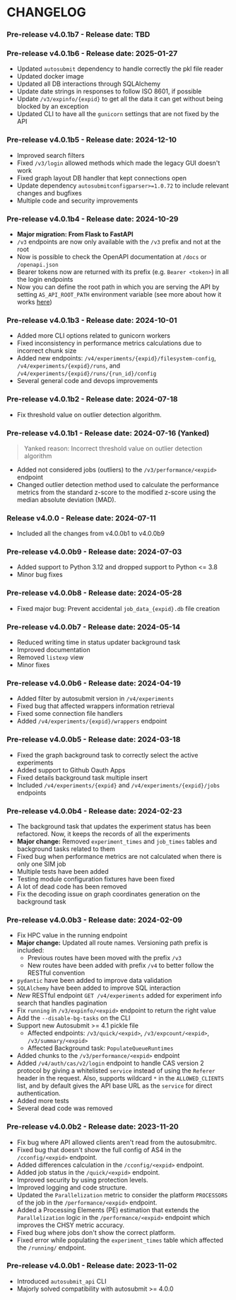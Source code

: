 # CHANGELOG

### Pre-release v4.0.1b7 - Release date: TBD



### Pre-release v4.0.1b6 - Release date: 2025-01-27

* Updated `autosubmit` dependency to handle correctly the pkl file reader
* Updated docker image
* Updated all DB interactions through SQLAlchemy
* Update date strings in responses to follow ISO 8601, if possible
* Update `/v3/expinfo/{expid}` to get all the data it can get without being blocked by an exception
* Updated CLI to have all the `gunicorn` settings that are not fixed by the API

### Pre-release v4.0.1b5 - Release date: 2024-12-10

* Improved search filters
* Fixed `/v3/login` allowed methods which made the legacy GUI doesn't work
* Fixed graph layout DB handler that kept connections open
* Update dependency `autosubmitconfigparser>=1.0.72` to include relevant changes and bugfixes
* Multiple code and security improvements

### Pre-release v4.0.1b4 - Release date: 2024-10-29

* **Major migration: From Flask to FastAPI**
* `/v3` endpoints are now only available with the `/v3` prefix and not at the root
* Now is possible to check the OpenAPI documentation at `/docs` or `/openapi.json`
* Bearer tokens now are returned with its prefix (e.g. `Bearer <token>`) in all the login endpoints
* Now you can define the root path in which you are serving the API by setting `AS_API_ROOT_PATH` environment variable (see more about how it works [here](https://fastapi.tiangolo.com/advanced/behind-a-proxy/))

### Pre-release v4.0.1b3 - Release date: 2024-10-01

* Added more CLI options related to gunicorn workers
* Fixed inconsistency in performance metrics calculations due to incorrect chunk size
* Added new endpoints: `/v4/experiments/{expid}/filesystem-config`, `/v4/experiments/{expid}/runs`, and `/v4/experiments/{expid}/runs/{run_id}/config`
* Several general code and devops improvements

### Pre-release v4.0.1b2 - Release date: 2024-07-18

* Fix threshold value on outlier detection algorithm.

### Pre-release v4.0.1b1 - Release date: 2024-07-16 (Yanked)

> Yanked reason: Incorrect threshold value on outlier detection algorithm

* Added not considered jobs (outliers) to the `/v3/performance/<expid>` endpoint
* Changed outlier detection method used to calculate the performance metrics from the standard z-score to the modified z-score using the median absolute deviation (MAD).

### Release v4.0.0 - Release date: 2024-07-11

* Included all the changes from v4.0.0b1 to v4.0.0b9

### Pre-release v4.0.0b9 - Release date: 2024-07-03

* Added support to Python 3.12 and dropped support to Python <= 3.8
* Minor bug fixes

### Pre-release v4.0.0b8 - Release date: 2024-05-28

* Fixed major bug: Prevent accidental `job_data_{expid}.db` file creation

### Pre-release v4.0.0b7 - Release date: 2024-05-14

* Reduced writing time in status updater background task
* Improved documentation
* Removed `listexp` view
* Minor fixes

### Pre-release v4.0.0b6 - Release date: 2024-04-19

* Added filter by autosubmit version in `/v4/experiments`
* Fixed bug that affected wrappers information retrieval
* Fixed some connection file handlers
* Added `/v4/experiments/{expid}/wrappers` endpoint

### Pre-release v4.0.0b5 - Release date: 2024-03-18

* Fixed the graph background task to correctly select the active experiments
* Added support to Github Oauth Apps
* Fixed details background task multiple insert
* Included `/v4/experiments/{expid}` and `/v4/experiments/{expid}/jobs` endpoints

### Pre-release v4.0.0b4 - Release date: 2024-02-23

* The background task that updates the experiment status has been refactored. Now, it keeps the records of all the experiments
* **Major change:** Removed `experiment_times` and `job_times` tables and background tasks related to them
* Fixed bug when performance metrics are not calculated when there is only one SIM job
* Multiple tests have been added
* Testing module configuration fixtures have been fixed
* A lot of dead code has been removed
* Fix the decoding issue on graph coordinates generation on the background task

### Pre-release v4.0.0b3 - Release date: 2024-02-09

* Fix HPC value in the running endpoint
* **Major change:** Updated all route names. Versioning path prefix is included:
    * Previous routes have been moved with the prefix `/v3`
    * New routes have been added with prefix `/v4` to better follow the RESTful convention 
* `pydantic` have been added to improve data validation
* `SQLAlchemy` have been added to improve SQL interaction
* *New* RESTful endpoint `GET /v4/experiments` added for experiment info search that handles pagination
* Fix `running` in `/v3/expinfo/<expid>` endpoint to return the right value
* Add the `--disable-bg-tasks` on the CLI 
* Support new Autosubmit >= 4.1 pickle file
    * Affected endpoints: `/v3/quick/<expid>`, `/v3/expcount/<expid>`, `/v3/summary/<expid>`
    * Affected Background task: `PopulateQueueRuntimes`
* Added chunks to the `/v3/performance/<expid>` endpoint
* Added `/v4/auth/cas/v2/login` endpoint to handle CAS version 2 protocol by giving a whitelisted `service` instead of using the `Referer` header in the request. Also, supports wildcard `*` in the `ALLOWED_CLIENTS` list, and by default gives the API base URL as the `service` for direct authentication.
* Added more tests
* Several dead code was removed

### Pre-release v4.0.0b2 - Release date: 2023-11-20

* Fix bug where API allowed clients aren't read from the autosubmitrc.
* Fixed bug that doesn't show the full config of AS4 in the `/cconfig/<expid>` endpoint.
* Added differences calculation in the `/cconfig/<expid>` endpoint.
* Added job status in the `/quick/<expid>` endpoint.
* Improved security by using protection levels.
* Improved logging and code structure.
* Updated the `Parallelization` metric to consider the platform `PROCESSORS` of the job in the `/performance/<expid>` endpoint.
* Added a Processing Elements (PE) estimation that extends the `Parallelization` logic in the `/performance/<expid>` endpoint which improves the CHSY metric accuracy.
* Fixed bug where jobs don't show the correct platform.
* Fixed error while populating the `experiment_times` table which affected the `/running/` endpoint.


### Pre-release v4.0.0b1 - Release date: 2023-11-02

* Introduced `autosubmit_api` CLI
* Majorly solved compatibility with autosubmit >= 4.0.0
